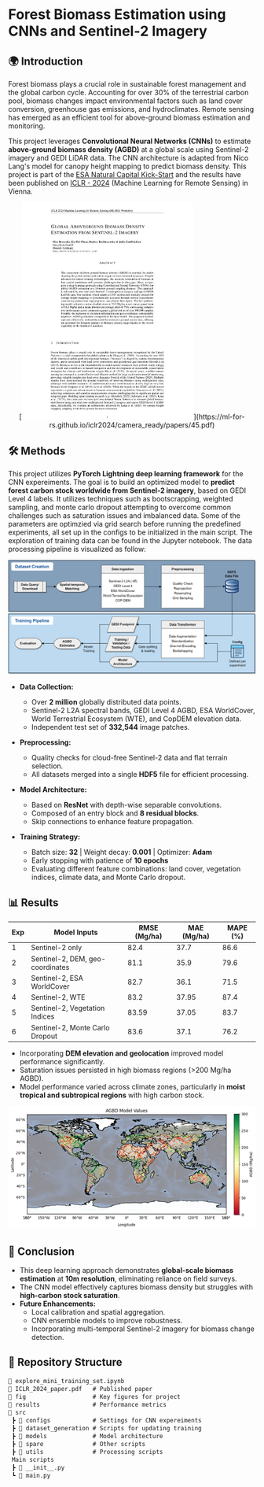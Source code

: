 # Forest Biomass Estimation using CNNs and Sentinel-2 Imagery

## 🌍 Introduction

Forest biomass plays a crucial role in sustainable forest management and the global carbon cycle. Accounting for over 30% of the terrestrial carbon pool, biomass changes impact environmental factors such as land cover conversion, greenhouse gas emissions, and hydroclimates. Remote sensing has emerged as an efficient tool for above-ground biomass estimation and monitoring. 

This project leverages **Convolutional Neural Networks (CNNs)** to estimate **above-ground biomass density (AGBD)** at a global scale using Sentinel-2 imagery and GEDI LiDAR data. The CNN architecture is adapted from Nico Lang's model for canopy height mapping to predict biomass density. This project is part of the [ESA Natural Capital Kick-Start](https://business.esa.int/funding/invitation-to-tender/natural-capital) and the results have been published on [ICLR - 2024](https://ml-for-rs.github.io/iclr2024/) (Machine Learning for Remote Sensing) in Vienna.

<p align="center">
  [<img src="fig/paper_thumbnail.jpg" alt="paper" width="350"/>](https://ml-for-rs.github.io/iclr2024/camera_ready/papers/45.pdf)
</p>

## 🛠 Methods

This project utilizes **PyTorch Lightning deep learning framework** for the CNN expereiments. The goal is to build an optimized model to **predict forest carbon stock worldwide from Sentinel-2 imagery**, based on GEDI Level 4 labels. It utilizes techniques such as bootscrapping, weighted sampling, and monte carlo dropout attempting to overcome common challenges such as saturation issues and imbalanced data. Some of the parameters are optimzied via grid search before running the predefined experiments, all set up in the configs to be initialized in the main script. The exploration of training data can be found in the Jupyter notebook. The data processing pipeline is visualized as follow:

![pipeline](fig/data_pipeline.png)

- **Data Collection:**
  - Over **2 million** globally distributed data points.
  - Sentinel-2 L2A spectral bands, GEDI Level 4 AGBD, ESA WorldCover, World Terrestrial Ecosystem (WTE), and CopDEM elevation data.
  - Independent test set of **332,544** image patches.

- **Preprocessing:**
  - Quality checks for cloud-free Sentinel-2 data and flat terrain selection.
  - All datasets merged into a single **HDF5** file for efficient processing.

- **Model Architecture:**
  - Based on **ResNet** with depth-wise separable convolutions.
  - Composed of an entry block and **8 residual blocks**.
  - Skip connections to enhance feature propagation.

- **Training Strategy:**
  - Batch size: **32** | Weight decay: **0.001** | Optimizer: **Adam**
  - Early stopping with patience of **10 epochs**
  - Evaluating different feature combinations: land cover, vegetation indices, climate data, and Monte Carlo dropout.


## 📊 Results

| Exp | Model Inputs                          | RMSE (Mg/ha) | MAE (Mg/ha) | MAPE (%) |
|-----|------------------------------------|--------------|-------------|----------|
| 1   | Sentinel-2 only                   | 82.4         | 37.7        | 86.6     |
| 2   | Sentinel-2, DEM, geo-coordinates  | 81.1         | 35.9        | 79.6     |
| 3   | Sentinel-2, ESA WorldCover        | 82.7         | 36.1        | 71.5     |
| 4   | Sentinel-2, WTE                   | 83.2         | 37.95       | 87.4     |
| 5   | Sentinel-2, Vegetation Indices    | 83.59        | 37.05       | 83.7     |
| 6   | Sentinel-2, Monte Carlo Dropout   | 83.6         | 37.1        | 76.2     |

- Incorporating **DEM elevation and geolocation** improved model performance significantly.
- Saturation issues persisted in high biomass regions (>200 Mg/ha AGBD).
- Model performance varied across climate zones, particularly in **moist tropical and subtropical regions** with high carbon stock.

![map](fig/key_results_map.png)


## 🎯 Conclusion

- This deep learning approach demonstrates **global-scale biomass estimation** at **10m resolution**, eliminating reliance on field surveys.
- The CNN model effectively captures biomass density but struggles with **high-carbon stock saturation**.
- **Future Enhancements:**
  - Local calibration and spatial aggregation.
  - CNN ensemble models to improve robustness.
  - Incorporating multi-temporal Sentinel-2 imagery for biomass change detection.


## 🚀 Repository Structure

```
📜 explore_mini_training_set.ipynb
📜 ICLR_2024_paper.pdf   # Published paper
📂 fig                   # Key figures for project
📂 results               # Performance metrics
📂 src
 ┣ 📂 configs            # Settings for CNN expereiments
 ┣ 📂 dataset_generation # Scripts for updating training 
 ┣ 📂 models             # Model architecture
 ┣ 📂 spare              # Other scripts
 ┣ 📂 utils              # Processing scripts
 Main scripts
 ┣ 📜 __init__.py        
 ┗ 📜 main.py
```
